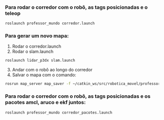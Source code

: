### Para rodar o corredor com o robô, as tags posicionadas e o teleop
```bash
roslaunch professor_mundo corredor.launch
```

### Para gerar um novo mapa:
1. Rodar o corredor.launch
2. Rodar o slam.launch
```bash
roslaunch lidar_p3dx slam.launch
```
3. Andar com o robô ao longo do corredor
4. Salvar o mapa com o comando:
```bash
rosrun map_server map_saver -f ~/catkin_ws/src/robotica_movel/professor_teste/lidar_p3dx/maps/corredor_map
```

### Para rodar o corredor com o robô, as tags posicionadas e os pacotes amcl, aruco e ekf juntos:
```bash
roslaunch professor_mundo corredor_pacotes.launch
```


